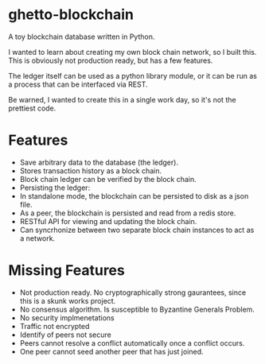 # ghetto-blockchain
A toy blockchain database written in Python.

I wanted to learn about creating my own block chain network, so I
built this.  This is obviously not production ready, but has a few
features.

The ledger itself can be used as a python library module, or it can be
run as a process that can be interfaced via REST.

Be warned, I wanted to create this in a single work day, so it's not the prettiest code.

# Features

* Save arbitrary data to the database (the ledger).
* Stores transaction history as a block chain.
* Block chain ledger can be verified by the block chain.
* Persisting the ledger:
 * In standalone mode, the blockchain can be persisted to disk as a json file.
 * As a peer, the blockchain is persisted and read from a redis store.
* RESTful API for viewing and updating the block chain.
* Can syncrhonize between two separate block chain instances to act as a network.

# Missing Features

* Not production ready. No cryptographically strong gaurantees, since this is a skunk works project.
* No consensus algorithm. Is susceptible to Byzantine Generals Problem.
* No security implmenetations
 * Traffic not encrypted
 * Identify of peers not secure
* Peers cannot resolve a conflict automatically once a conflict occurs.
* One peer cannot seed another peer that has just joined.
